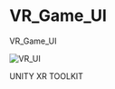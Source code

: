# VR_Game_UI
 
 VR_Game_UI

![VR_UI](https://user-images.githubusercontent.com/62818241/210204725-eeb68997-af1a-4045-b2bb-9c2aaedffbe5.PNG)

UNITY XR TOOLKIT
